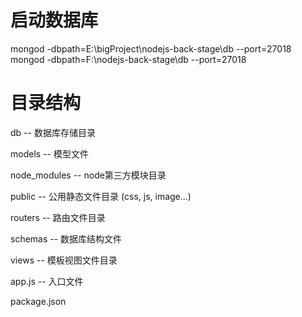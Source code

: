 # 启动数据库

mongod -dbpath=E:\bigProject\nodejs-back-stage\db --port=27018
mongod -dbpath=F:\nodejs-back-stage\db --port=27018

# 目录结构

db -- 数据库存储目录

models -- 模型文件

node_modules -- node第三方模块目录

public -- 公用静态文件目录 (css, js, image...)

routers -- 路由文件目录

schemas -- 数据库结构文件

views -- 模板视图文件目录

app.js -- 入口文件

package.json